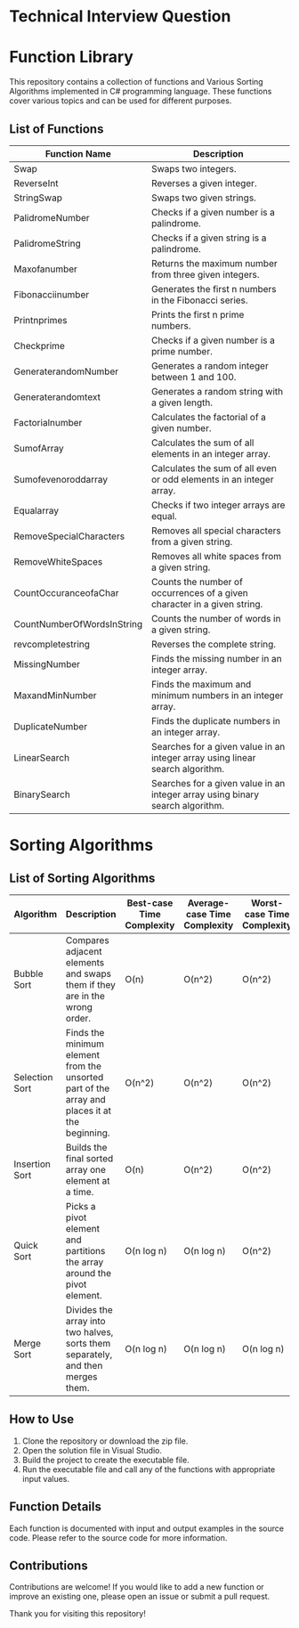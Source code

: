 # Technical Interview Question

# Function Library

This repository contains a collection of functions and Various Sorting Algorithms implemented in C# programming language. These functions cover various topics and can be used for different purposes. 

## List of Functions

| Function Name | Description |
| --- | --- |
| Swap | Swaps two integers. |
| ReverseInt | Reverses a given integer. |
| StringSwap | Swaps two given strings. |
| PalidromeNumber | Checks if a given number is a palindrome. |
| PalidromeString | Checks if a given string is a palindrome. |
| Maxofanumber | Returns the maximum number from three given integers. |
| Fibonacciinumber | Generates the first n numbers in the Fibonacci series. |
| Printnprimes | Prints the first n prime numbers. |
| Checkprime | Checks if a given number is a prime number. |
| GeneraterandomNumber | Generates a random integer between 1 and 100. |
| Generaterandomtext | Generates a random string with a given length. |
| Factorialnumber | Calculates the factorial of a given number. |
| SumofArray | Calculates the sum of all elements in an integer array. |
| Sumofevenoroddarray | Calculates the sum of all even or odd elements in an integer array. |
| Equalarray | Checks if two integer arrays are equal. |
| RemoveSpecialCharacters | Removes all special characters from a given string. |
| RemoveWhiteSpaces | Removes all white spaces from a given string. |
| CountOccuranceofaChar | Counts the number of occurrences of a given character in a given string. |
| CountNumberOfWordsInString | Counts the number of words in a given string. |
| revcompletestring | Reverses the complete string. |
| MissingNumber | Finds the missing number in an integer array. |
| MaxandMinNumber | Finds the maximum and minimum numbers in an integer array. |
| DuplicateNumber | Finds the duplicate numbers in an integer array. |
| LinearSearch | Searches for a given value in an integer array using linear search algorithm. |
| BinarySearch | Searches for a given value in an integer array using binary search algorithm. |

# Sorting Algorithms

## List of Sorting Algorithms

| Algorithm | Description | Best-case Time Complexity | Average-case Time Complexity | Worst-case Time Complexity |
| --- | --- | --- | --- | --- |
| Bubble Sort | Compares adjacent elements and swaps them if they are in the wrong order. | O(n) | O(n^2) | O(n^2) |
| Selection Sort | Finds the minimum element from the unsorted part of the array and places it at the beginning. | O(n^2) | O(n^2) | O(n^2) |
| Insertion Sort | Builds the final sorted array one element at a time. |  O(n) | O(n^2) | O(n^2) |
| Quick Sort | Picks a pivot element and partitions the array around the pivot element. | O(n log n) | O(n log n) | O(n^2) |
| Merge Sort | Divides the array into two halves, sorts them separately, and then merges them. | O(n log n) | O(n log n) | O(n log n) |

## How to Use

1. Clone the repository or download the zip file.
2. Open the solution file in Visual Studio.
3. Build the project to create the executable file.
4. Run the executable file and call any of the functions with appropriate input values.

## Function Details

Each function is documented with input and output examples in the source code. Please refer to the source code for more information.

## Contributions

Contributions are welcome! If you would like to add a new function or improve an existing one, please open an issue or submit a pull request.


Thank you for visiting this repository!


